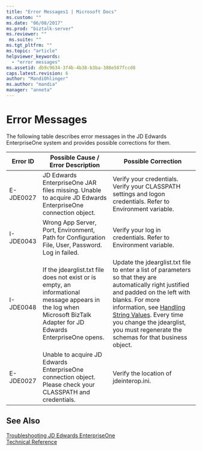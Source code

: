 ```yaml
---
title: "Error Messages1 | Microsoft Docs"
ms.custom: ""
ms.date: "06/08/2017"
ms.prod: "biztalk-server"
ms.reviewer: ""
 ms.suite: ""
ms.tgt_pltfrm: ""
ms.topic: "article"
helpviewer_keywords: 
  - "error messages"
ms.assetid: db9c9634-3f4b-4b38-b3ba-388e587fccd8
caps.latest.revision: 6
author: "MandiOhlinger"
ms.author: "mandia"
manager: "anneta"
---
```

# Error Messages
The following table describes error messages in the JD Edwards EnterpriseOne system and provides possible corrections for them.  
  
|Error ID|Possible Cause / Error Description|Possible Correction|  
|--------------|-----------------------------------------|-------------------------|  
|E-JDE0027|JD Edwards EnterpriseOne JAR files missing. Unable to acquire JD Edwards EnterpriseOne connection object.|Verify your credentials. Verify your CLASSPATH settings and logon credentials. Refer to Environment variable.|  
|I-JDE0043|Wrong App Server, Port, Environment, Path for Configuration File, User, Password. Log in failed.|Verify your log in credentials. Refer to Environment variable.|  
|I-JDE0048|If the jdearglist.txt file does not exist or is empty, an informational message appears in the log when Microsoft BizTalk Adapter for JD Edwards EnterpriseOne opens.|Update the jdearglist.txt file to enter a list of parameters so that they are automatically right justified and padded on the left with blanks. For more information, see  [Handling String Values](../core/handling-string-values2.md). Every time you change the jdearglist, you must regenerate the schemas for that business object.|  
|E-JDE0027|Unable to acquire JD Edwards EnterpriseOne connection object. Please check your CLASSPATH and credentials.|Verify the location of jdeinterop.ini.|  
  
## See Also  
 [Troubleshooting JD Edwards EnterpriseOne](../core/troubleshooting-jd-edwards-enterpriseone.md)   
 [Technical Reference](../core/technical-reference6.md)